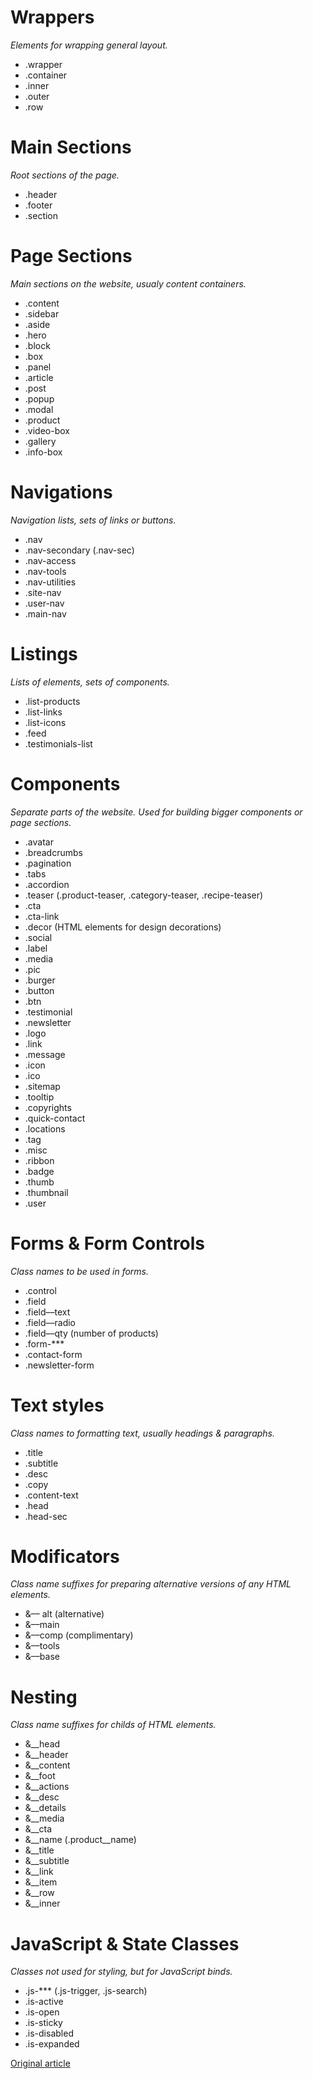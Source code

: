 # Wrappers
*Elements for wrapping general layout.*

- .wrapper
- .container
- .inner
- .outer
- .row

# Main Sections
*Root sections of the page.*

- .header
- .footer
- .section

# Page Sections
*Main sections on the website, usualy content containers.*

- .content
- .sidebar
- .aside
- .hero
- .block
- .box
- .panel
- .article
- .post
- .popup
- .modal
- .product
- .video-box
- .gallery
- .info-box

# Navigations
*Navigation lists, sets of links or buttons.*

- .nav
- .nav-secondary (.nav-sec)
- .nav-access
- .nav-tools
- .nav-utilities
- .site-nav
- .user-nav
- .main-nav

# Listings
*Lists of elements, sets of components.*

- .list-products
- .list-links
- .list-icons
- .feed
- .testimonials-list

# Components
*Separate parts of the website. Used for building bigger components or page sections.*

- .avatar
- .breadcrumbs
- .pagination
- .tabs
- .accordion
- .teaser (.product-teaser, .category-teaser, .recipe-teaser)
- .cta
- .cta-link
- .decor (HTML elements for design decorations)
- .social
- .label
- .media
- .pic
- .burger
- .button
- .btn
- .testimonial
- .newsletter
- .logo
- .link
- .message
- .icon
- .ico
- .sitemap
- .tooltip
- .copyrights
- .quick-contact
- .locations
- .tag
- .misc
- .ribbon
- .badge
- .thumb
- .thumbnail
- .user

# Forms & Form Controls
*Class names to be used in forms.*

- .control
- .field
- .field––text
- .field––radio
- .field––qty (number of products)
- .form-***
- .contact-form
- .newsletter-form

# Text styles
*Class names to formatting text, usually headings & paragraphs.*

- .title
- .subtitle
- .desc
- .copy
- .content-text
- .head
- .head-sec

# Modificators
*Class name suffixes for preparing alternative versions of any HTML elements.*

- &–– alt (alternative)
- &––main
- &––comp (complimentary)
- &––tools
- &––base

# Nesting
*Class name suffixes for childs of HTML elements.*

- &__head
- &__header
- &__content
- &__foot
- &__actions
- &__desc
- &__details
- &__media
- &__cta
- &__name (.product__name)
- &__title
- &__subtitle
- &__link
- &__item
- &__row
- &__inner

# JavaScript & State Classes
*Classes not used for styling, but for JavaScript binds.*

- .js-*** (.js-trigger, .js-search)
- .is-active
- .is-open
- .is-sticky
- .is-disabled
- .is-expanded
 
[Original article](https://pagepro.co/blog/2016/12/06/how-to-name-your-css-components/)
